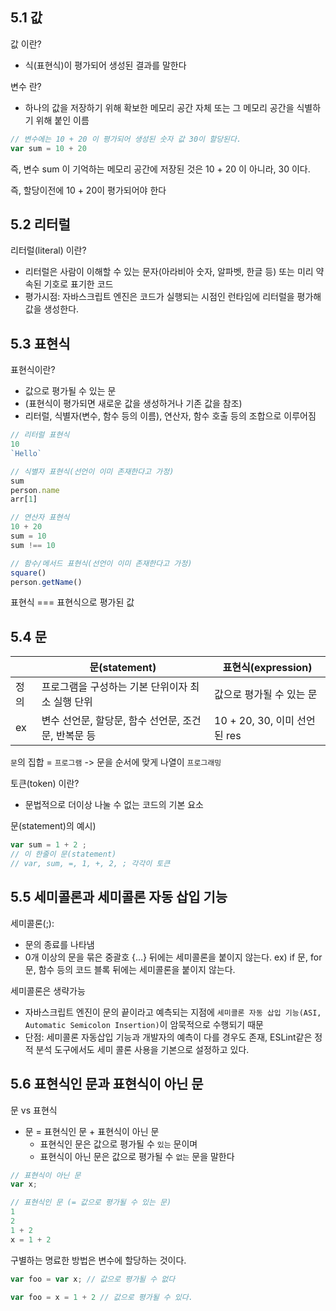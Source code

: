 ## 5.1 값

값 이란? 
- 식(표현식)이 평가되어 생성된 결과를 말한다

변수 란?
- 하나의 값을 저장하기 위해 확보한 메모리 공간 자체 또는 그 메모리 공간을 식별하기 위해 붙인 이름

```jsx
// 변수에는 10 + 20 이 평가되어 생성된 숫자 값 30이 할당된다.
var sum = 10 + 20
```

즉, 변수 sum 이 기억하는 메모리 공간에 저장된 것은 10 + 20 이 아니라, 30 이다.

즉, 할당이전에 10 + 20이 평가되어야 한다

## 5.2 리터럴

리터럴(literal) 이란?
- 리터럴은 사람이 이해할 수 있는 문자(아라비아 숫자, 알파벳, 한글 등) 또는 미리 약속된 기호로 표기한 코드
- 평가시점: 자바스크립트 엔진은 코드가 실행되는 시점인 런타임에 리터럴을 평가해 값을 생성한다.

## 5.3 표현식

표현식이란?
- 값으로 평가될 수 있는 문
- (표현식이 평가되면 새로운 값을 생성하거나 기존 값을 참조)
- 리터럴, 식별자(변수, 함수 등의 이름), 연산자, 함수 호출 등의 조합으로 이루어짐

```jsx
// 리터럴 표현식
10
`Hello`

// 식별자 표현식(선언이 이미 존재한다고 가정)
sum
person.name
arr[1]

// 연산자 표현식
10 + 20
sum = 10
sum !== 10

// 함수/메서드 표현식(선언이 이미 존재한다고 가정)
square()
person.getName()
```

표현식 === 표현식으로 평가된 값

 

## 5.4 문

| |문(statement)|표현식(expression)|
|---|---|---|
|정의|프로그램을 구성하는 기본 단위이자 최소 실행 단위|값으로 평가될 수 있는 문|
|ex| 변수 선언문, 할당문, 함수 선언문, 조건문, 반복문 등| 10 + 20, 30, 이미 선언된 res|

`문`의 집합 = `프로그램` -> 문을 순서에 맞게 나열이 `프로그래밍`

토큰(token) 이란?
- 문법적으로 더이상 나눌 수 없는 코드의 기본 요소

문(statement)의 예시) 
```jsx
var sum = 1 + 2 ;
// 이 한줄이 문(statement)
// var, sum, =, 1, +, 2, ; 각각이 토큰
```

## 5.5 세미콜론과 세미콜론 자동 삽입 기능

세미콜론(;):
- 문의 종료를 나타냄
- 0개 이상의 문을 묶은 중괄호 {…} 뒤에는 세미콜론을 붙이지 않는다.
    ex) if 문, for 문, 함수 등의 코드 블록 뒤에는 세미콜론을 붙이지 않는다.

세미콜론은 생략가능
- 자바스크립트 엔진이 문의 끝이라고 예측되는 지점에 `세미콜론 자동 삽입 기능(ASI, Automatic Semicolon Insertion)`이 암묵적으로 수행되기 때문
- 단점: 세미콜론 자동삽입 기능과 개발자의 예측이 다를 경우도 존재, ESLint같은 정적 분석 도구에서도 세미 콜론 사용을 기본으로 설정하고 있다.
        

## 5.6 표현식인 문과 표현식이 아닌 문

문 vs 표현식
- 문 = 표현식인 문 + 표현식이 아닌 문
    - 표현식인 문은 값으로 평가될 수 `있는` 문이며
    - 표현식이 아닌 문은 값으로 평가될 수 `없는` 문을 말한다

```jsx
// 표현식이 아닌 문
var x; 

// 표현식인 문 (= 값으로 평가될 수 있는 문)
1
2
1 + 2
x = 1 + 2
```

구별하는 명료한 방법은 변수에 할당하는 것이다.

```jsx
var foo = var x; // 값으로 평가될 수 없다

var foo = x = 1 + 2 // 값으로 평가될 수 있다.
```
